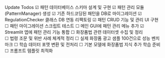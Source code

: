 Update Todos
     ☑ 패턴 데이터베이스 스키마 설계 및 구현
     ☑ 패턴 관리 모듈(PatternManager) 생성
     ☑ 기존 하드코딩된 패턴을 DB로 마이그레이션
     ☑ RegulationChecker 클래스 DB 연동 리팩토링
     ☑ 패턴 CRUD 기능 및 관리 UI 구현
     ☐ 패턴 마이그레이션 스크립트 테스트
     ☐ 메인 GUI에 패턴 관리 메뉴 추가
     ☑ Streamlit 앱에 패턴 관리 기능 통합
     ☐ 화장품법 관련 데이터셋 수집 및 정리          
     ☐ 법령 조문 및 위반 사례 체계적 정리
     ☐ 실제 화장품 광고 샘플 100건으로 성능 벤치마크
     ☐ 학습 데이터 포맷 변환 및 전처리
     ☐ 기본 모델에 화장품법 지식 추가 학습 준비
     ☐ 프롬프트 템플릿 최적화
